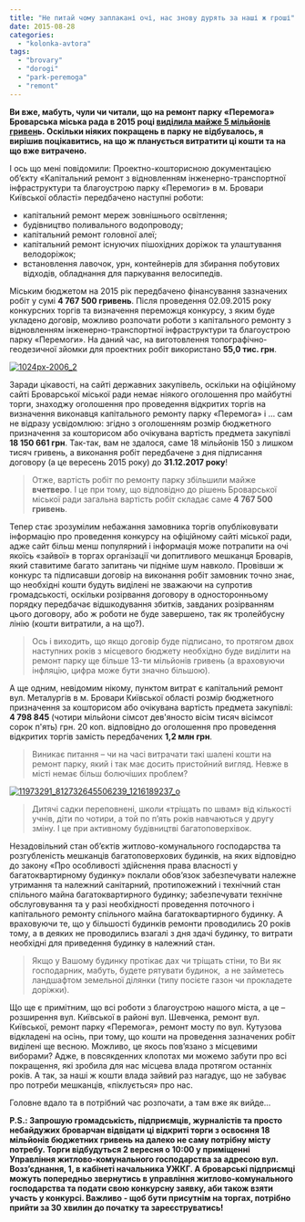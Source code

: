 ```yaml
---
title: "Не питай чому заплакані очі, нас знову дурять за наші ж гроші"
date: 2015-08-28
categories: 
  - "kolonka-avtora"
tags: 
  - "brovary"
  - "dorogi"
  - "park-peremoga"
  - "remont"
---
```


**Ви вже, мабуть, чули чи читали, що на ремонт парку «Перемога» Броварська міська рада в 2015 році [виділила майже 5 мільйонів гривен](https://mpz.brovary.org/4-8-mln-grn-na-dorizhki-v-parku-peremoga-chi-na-borotbu-iz-pidtoplennyam/)ь. Оскільки ніяких покращень в парку не відбувалось, я вирішив поцікавитись, на що ж планується витратити ці кошти та на що вже витрачено.**

І ось що мені повідомили: Проектно-кошторисною документацією об’єкту «Капітальний ремонт з відновленням інженерно-транспортної інфраструктури та благоустрою парку «Перемоги» в м. Бровари Київської області» передбачено наступні роботи:

- капітальний ремонт мереж зовнішнього освітлення;
- будівництво поливального водопроводу;
- капітальний ремонт головної алеї;
- капітальний ремонт існуючих пішохідних доріжок та улаштування велодоріжок;
- встановлення лавочок, урн, контейнерів для збирання побутових відходів, обладнання для паркування велосипедів.

Міським бюджетом на 2015 рік передбачено фінансування зазначених робіт у сумі **4 767 500 гривень**. Після проведення 02.09.2015 року конкурсних торгів та визначення переможця конкурсу, з яким буде укладено договір, можливо розпочати роботи з капітального ремонту з відновленням інженерно-транспортної інфраструктури та благоустрою парку «Перемоги». На даний час, на виготовлення топографічно-геодезичної зйомки для проектних робіт використано **55,0 тис. грн**.

[![1024px-2006_2](https://mpz.brovary.org/wp-content/uploads/2015/08/1024px-2006_2.jpg)](https://mpz.brovary.org/wp-content/uploads/2015/08/1024px-2006_2.jpg)

Заради цікавості, на сайті державних закупівель, оскільки на офіційному сайті Броварської міської ради немає ніякого оголошення про майбутні торги, знаходжу оголошення про проведення відкритих торгів на визначення виконавця капітального ремонту парку «Перемога» і … сам не відразу усвідомлюю: згідно з оголошенням розмір бюджетного призначення за кошторисом або очікувана вартість предмета закупівлі **18 150 661 грн**. Так-так, вам не здалося, саме 18 мільйонів 150 з лишком тисяч гривень, а виконання робіт передбачене з дня підписання договору (а це вересень 2015 року) до **31.12.2017 року**!

> Отже, вартість робіт по ремонту парку збільшили майже **вчетверо**. І це при тому, що відповідно до рішень Броварської міської ради загальна вартість робіт складає саме **4 767 500 гривень**.

Тепер стає зрозумілим небажання замовника торгів опубліковувати інформацію про проведення конкурсу на офіційному сайті міської ради, адже сайт більш менш популярний і інформація може потрапити на очі якоїсь «зайвої» в торгах організації чи допитливого мешканця Броварів, який ставитиме багато запитань чи підніме шум навколо. Провівши ж конкурс та підписавши договір на виконання робіт замовник точно знає, що необхідні кошти будуть виділені не зважаючи на супротив громадськості, оскільки розірвання договору в односторонньому порядку передбачає відшкодування збитків, завданих розірванням цього договору, або ж роботи не буде завершено, так як тролейбусну лінію (кошти витратили, а на що?).

> Ось і виходить, що якщо договір буде підписано, то протягом двох наступних років з місцевого бюджету необхідно буде виділити на ремонт парку ще більше 13-ти мільйонів гривень (а враховуючи інфляцію, цифра може бути значно більшою).

А ще одним, невідомим нікому, пунктом витрат є капітальний ремонт вул. Металургів в м. Бровари Київської області розмір бюджетного призначення за кошторисом або очікувана вартість предмета закупівлі: **4 798 845** (чотири мільйони сімсот дев'яносто вісім тисяч вісімсот сорок п'ять) грн. 20 коп. відповідно до оголошення про проведення відкритих торгів замість передбачених **1,2 млн грн**.

> Виникає питання – чи на часі витрачати такі шалені кошти на ремонт парку, який і так має досить пристойний вигляд. Невже в місті немає більш болючіших проблем?

[![11973291_812732645506239_1216189237_o](https://mpz.brovary.org/wp-content/uploads/2015/08/11973291_812732645506239_1216189237_o.jpg)](https://mpz.brovary.org/wp-content/uploads/2015/08/11973291_812732645506239_1216189237_o.jpg)

> Дитячі садки переповнені, школи «тріщать по швам» від кількості учнів, діти по чотири, а той по п’ять років навчаються у другу зміну. І це при активному будівництві багатоповерхівок.

Незадовільний стан об’єктів житлово-комунального господарства та розгубленість мешканців багатоповерхових будинків, на яких відповідно до закону «Про особливості здійснення права власності у багатоквартирному будинку» поклали обов’язок забезпечувати належне утримання та належний санітарний, протипожежний і технічний стан спільного майна багатоквартирного будинку; забезпечувати технічне обслуговування та у разі необхідності проведення поточного і капітального ремонту спільного майна багатоквартирного будинку. А враховуючи те, що у більшості будинків ремонти проводились 20 років тому, а в деяких не проводились взагалі з дня здачі будинку, то витрати необхідні для приведення будинку в належний стан.

> Якщо у Вашому будинку протікає дах чи тріщать стіни, то Ви як господарник, мабуть, будете рятувати будинок,  а не займетесь ландшафтом земельної ділянки (типу посієте газон чи прокладете доріжки).

Що ще є примітним, що всі роботи з благоустрою нашого міста, а це – розширення вул. Київської в районі вул. Шевченка, ремонт вул. Київської, ремонт парку «Перемога», ремонт мосту по вул. Кутузова відкладені на осінь, при тому, що кошти на проведення зазначених робіт виділені ще весною. Можливо, це якось пов’язано з місцевими виборами? Адже, в повсякденних клопотах ми можемо забути про всі покращення, які зробила для нас місцева влада протягом останніх років. А так, за наші ж кошти влада зайвий раз нагадує, що не забуває про потреби мешканців, «піклується» про нас.

Головне вдало та в потрібний час розпочати, а там вже як вийде...

**P.S.: Запрошую громадськість, підприємців, журналістів та просто небайдужих броварчан відвідати ці відкриті торги з освоєння 18 мільйонів бюджетних гривень на далеко не саму потрібну місту потребу. Торги відбудуться 2 вересня о 10:00 у приміщенні Управління житлово-комунального господарства за адресою вул. Возз’єднання, 1, в кабінеті начальника УЖКГ. А броварські підприємці можуть попередньо звернутись в управління житлово-комунального господарства та подати свою конкурсну заявку, аби також взяти участь у конкурсі. Важливо - щоб бути присутнім на торгах, потрібно прийти за 30 хвилин до початку та зареєструватись!**
